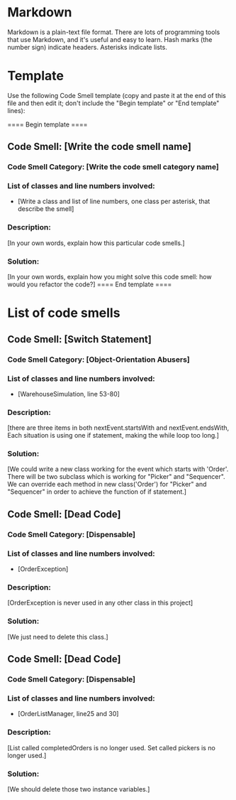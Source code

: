 # Markdown

Markdown is a plain-text file format. There are lots of programming tools that use Markdown, and it's useful and
easy to learn. Hash marks (the number sign) indicate headers. Asterisks indicate lists.

# Template

Use the following Code Smell template (copy and paste it at the end of this file and then edit it; don't include the "Begin template" or "End template" lines):

==== Begin template ====
## Code Smell: [Write the code smell name]

### Code Smell Category: [Write the code smell category name]

### List of classes and line numbers involved:

* [Write a class and list of line numbers, one class per asterisk, that describe the smell]

### Description:

[In your own words, explain how this particular code smells.]

### Solution:

[In your own words, explain how you might solve this code smell:
how would you refactor the code?]
==== End template ====

# List of code smells
## Code Smell: [Switch Statement]

### Code Smell Category: [Object-Orientation Abusers]

### List of classes and line numbers involved:

* [WarehouseSimulation, line 53-80]

### Description:

[there are three items in both nextEvent.startsWith and nextEvent.endsWith, Each situation is using one if statement,
making the while loop too long.]

### Solution:

[We could write a new class working for the event which starts with 'Order'.
There will be two subclass which is working for "Picker" and "Sequencer".
We can override each method in new class('Order') for "Picker" and "Sequencer"
in order to achieve the function of if statement.]

## Code Smell: [Dead Code]

### Code Smell Category: [Dispensable]

### List of classes and line numbers involved:

* [OrderException]

### Description:

[OrderException is never used in any other class in this project]

### Solution:

[We just need to delete this class.]

## Code Smell: [Dead Code]

### Code Smell Category: [Dispensable]

### List of classes and line numbers involved:

* [OrderListManager, line25 and 30]

### Description:

[List<PickerOrderList> called completedOrders is no longer used.
Set<Picker> called pickers is no longer used.]

### Solution:

[We should delete those two instance variables.]